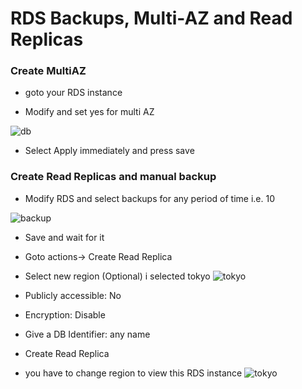 # RDS Backups, Multi-AZ and Read Replicas

### Create MultiAZ
  * goto your RDS instance
  
  * Modify and set yes for multi AZ
  
  ![db](https://github.com/jawad1989/aws-solution-architect/blob/master/Databases/Labs/images/7%20-%20multiAZ.PNG)
  
  * Select Apply immediately and press save
  
### Create Read Replicas and manual backup
 
 * Modify RDS and select backups for any period of time i.e. 10
 
 ![backup](https://github.com/jawad1989/aws-solution-architect/blob/master/Databases/Labs/images/8%20-%20Backup.PNG)
 
 
 * Save and wait for it
 * Goto actions-> Create Read Replica
 * Select new region (Optional) i selected tokyo
 ![tokyo](https://github.com/jawad1989/aws-solution-architect/blob/master/Databases/Labs/images/9%20-%20Create%20RR.PNG)
 
 * Publicly accessible: No
 * Encryption: Disable
 * Give a DB Identifier: any name
 * Create Read Replica
 * you have to change region to view this RDS instance
 ![tokyo](https://github.com/jawad1989/aws-solution-architect/blob/master/Databases/Labs/images/10-tokyo-region.PNG)
